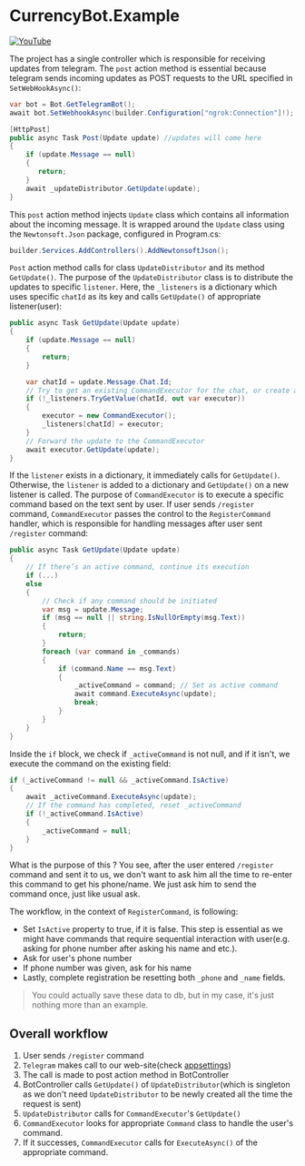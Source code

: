 # CurrencyBot.Example
[![YouTube](http://i.ytimg.com/vi/0PJ8nxUHJhs/hqdefault.jpg)](https://www.youtube.com/watch?v=0PJ8nxUHJhs)

The project has a single controller which is responsible for receiving updates from telegram. The `post` action method
is essential because telegram sends incoming updates as POST requests to the URL specified in `SetWebHookAsync()`:
```csharp
var bot = Bot.GetTelegramBot();
await bot.SetWebhookAsync(builder.Configuration["ngrok:Connection"]!);
```
```csharp
[HttpPost]
public async Task Post(Update update) //updates will come here
{
    if (update.Message == null)
    {
       return;
    }
    await _updateDistributor.GetUpdate(update);
}
```
This `post` action method injects `Update` class which contains all information about the incoming message. It is 
wrapped around the `Update` class using the `Newtonsoft.Json` package, configured in Program.cs:
```csharp
builder.Services.AddControllers().AddNewtonsoftJson();
```
`Post` action method calls for class `UpdateDistributor` and its method `GetUpdate()`. The purpose of the `UpdateDistributor`
class is to distribute the updates to specific `listener`. Here, the `_listeners` is a dictionary which uses specific 
`chatId` as its key and calls `GetUpdate()` of appropriate listener(user):
```csharp
public async Task GetUpdate(Update update)
{
    if (update.Message == null)
    {
        return;
    }

    var chatId = update.Message.Chat.Id;
    // Try to get an existing CommandExecutor for the chat, or create a new one
    if (!_listeners.TryGetValue(chatId, out var executor))
    {
        executor = new CommandExecutor();
        _listeners[chatId] = executor;
    }
    // Forward the update to the CommandExecutor
    await executor.GetUpdate(update);
}
```
If the `listener` exists in a dictionary, it immediately calls for `GetUpdate()`. Otherwise, the `listener` is added to a 
dictionary and `GetUpdate()` on a new listener is called. The purpose of `CommandExecutor` is to execute a specific command
based on the text sent by user. If user sends `/register` command, `CommandExecutor` passes the control to the `RegisterCommand`
handler, which is responsible for handling messages after user sent `/register` command:
```csharp
public async Task GetUpdate(Update update)
{
    // If there’s an active command, continue its execution
    if (...)
    else
    {
        // Check if any command should be initiated
        var msg = update.Message;
        if (msg == null || string.IsNullOrEmpty(msg.Text))
        {
            return;
        }
        foreach (var command in _commands)
        {
            if (command.Name == msg.Text)
            {
                _activeCommand = command; // Set as active command
                await command.ExecuteAsync(update);
                break;
            }
        }
    }
}
```
Inside the `if` block, we check if `_activeCommand` is not null, and if it isn't, we execute the command on the existing
field:
```csharp
if (_activeCommand != null && _activeCommand.IsActive)
{
    await _activeCommand.ExecuteAsync(update);
    // If the command has completed, reset _activeCommand
    if (!_activeCommand.IsActive)
    {
        _activeCommand = null;
    }
}
```
What is the purpose of this ? You see, after the user entered `/register` command and sent it to us, we don't want to ask
him all the time to re-enter this command to get his phone/name. We just ask him to send the command once, just like usual ask.

The workflow, in the context of `RegisterCommand`, is following:
* Set `IsActive` property to true, if it is false. This step is essential as we might have commands that require sequential
interaction with user(e.g. asking for phone number after asking his name and etc.).
* Ask for user's phone number
* If phone number was given, ask for his name
* Lastly, complete registration be resetting both `_phone` and `_name` fields.
> You could actually save these data to db, but in my case, it's just nothing more than an example.

## Overall workflow
1. User sends `/register` command
2. `Telegram` makes call to our web-site(check [appsettings](https://github.com/blendereru/currency-converter-bot/blob/77828b61c66a2ba01aaa60bf20bf33b229d15bee/CurrencyBot.Example/appsettings.json))
3. The call is made to post action method in BotController
4. BotController calls `GetUpdate()` of `UpdateDistributor`(which is singleton as we don't need `UpdateDistributor`
to be newly created all the time the request is sent)
5. `UpdateDistributor` calls for `CommandExecutor`'s `GetUpdate()`
6. `CommandExecutor` looks for appropriate `Command` class  to handle the user's command.
7. If it successes, `CommandExecutor` calls for `ExecuteAsync()` of the appropriate command.



